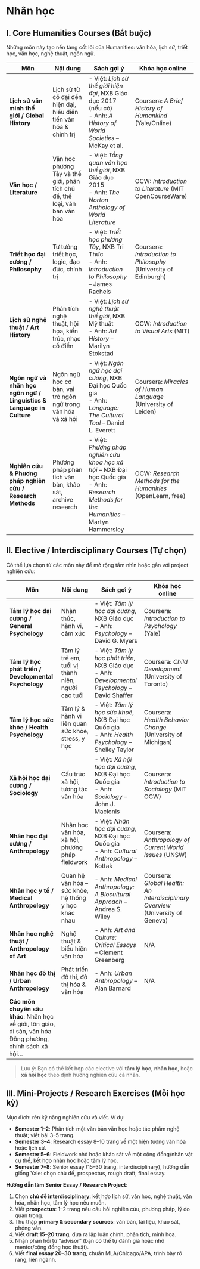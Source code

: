 # Nhân học

## **I. Core Humanities Courses (Bắt buộc)**

Những môn này tạo nền tảng cốt lõi của Humanities: văn hóa, lịch sử, triết học, văn học, nghệ thuật, ngôn ngữ.

| Môn                                                                   | Nội dung                                                                    | Sách gợi ý                                                                                                                                    | Khóa học online                                                  |
| --------------------------------------------------------------------- | --------------------------------------------------------------------------- | --------------------------------------------------------------------------------------------------------------------------------------------- | ---------------------------------------------------------------- |
| **Lịch sử văn minh thế giới / Global History**                        | Lịch sử từ cổ đại đến hiện đại, hiểu diễn tiến văn hóa & chính trị          | - Việt: *Lịch sử thế giới hiện đại*, NXB Giáo dục 2017 (nếu có) <br> - Anh: *A History of World Societies* – McKay et al.                     | Coursera: *A Brief History of Humankind* (Yale/Online)           |
| **Văn học / Literature**                                              | Văn học phương Tây và thế giới, phân tích chủ đề, thể loại, văn bản văn hóa | - Việt: *Tổng quan văn học thế giới*, NXB Giáo dục 2015 <br> - Anh: *The Norton Anthology of World Literature*                                | OCW: *Introduction to Literature* (MIT OpenCourseWare)           |
| **Triết học đại cương / Philosophy**                                  | Tư tưởng triết học, logic, đạo đức, chính trị                               | - Việt: *Triết học phương Tây*, NXB Tri Thức <br> - Anh: *Introduction to Philosophy* – James Rachels                                         | Coursera: *Introduction to Philosophy* (University of Edinburgh) |
| **Lịch sử nghệ thuật / Art History**                                  | Phân tích nghệ thuật, hội họa, kiến trúc, nhạc cổ điển                      | - Việt: *Lịch sử nghệ thuật thế giới*, NXB Mỹ thuật <br> - Anh: *Art History* – Marilyn Stokstad                                              | OCW: *Introduction to Visual Arts* (MIT)                         |
| **Ngôn ngữ và nhân học ngôn ngữ / Linguistics & Language in Culture** | Ngôn ngữ học cơ bản, vai trò ngôn ngữ trong văn hóa và xã hội               | - Việt: *Ngôn ngữ học đại cương*, NXB Đại học Quốc gia <br> - Anh: *Language: The Cultural Tool* – Daniel L. Everett                          | Coursera: *Miracles of Human Language* (University of Leiden)    |
| **Nghiên cứu & Phương pháp nghiên cứu / Research Methods**            | Phương pháp phân tích văn bản, khảo sát, archive research                   | - Việt: *Phương pháp nghiên cứu khoa học xã hội* – NXB Đại học Quốc gia <br> - Anh: *Research Methods for the Humanities* – Martyn Hammersley | OCW: *Research Methods for the Humanities* (OpenLearn, free)     |


## **II. Elective / Interdisciplinary Courses (Tự chọn)**

Có thể lựa chọn từ các môn này để mở rộng tầm nhìn hoặc gắn với project nghiên cứu:

| Môn                                                                                                      | Nội dung                                             | Sách gợi ý                                                                                           | Khóa học online                                                                 |
| -------------------------------------------------------------------------------------------------------- | ---------------------------------------------------- | ---------------------------------------------------------------------------------------------------- | ------------------------------------------------------------------------------- |
| **Tâm lý học đại cương / General Psychology**                                                            | Nhận thức, hành vi, cảm xúc                          | - Việt: *Tâm lý học đại cương*, NXB Giáo dục <br> - Anh: *Psychology* – David G. Myers               | Coursera: *Introduction to Psychology* (Yale)                                   |
| **Tâm lý học phát triển / Developmental Psychology**                                                     | Tâm lý trẻ em, tuổi vị thành niên, người cao tuổi    | - Việt: *Tâm lý học phát triển*, NXB Giáo dục <br> - Anh: *Developmental Psychology* – David Shaffer | Coursera: *Child Development* (University of Toronto)                           |
| **Tâm lý học sức khỏe / Health Psychology**                                                              | Tâm lý & hành vi liên quan sức khỏe, stress, y học   | - Việt: *Tâm lý học sức khoẻ*, NXB Đại học Quốc gia <br> - Anh: *Health Psychology* – Shelley Taylor | Coursera: *Health Behavior Change* (University of Michigan)                     |
| **Xã hội học đại cương / Sociology**                                                                     | Cấu trúc xã hội, tương tác văn hóa                   | - Việt: *Xã hội học đại cương*, NXB Đại học Quốc gia <br> - Anh: *Sociology* – John J. Macionis      | Coursera: *Introduction to Sociology* (MIT OCW)                                 |
| **Nhân học đại cương / Anthropology**                                                                    | Nhân học văn hóa, xã hội, phương pháp fieldwork      | - Việt: *Nhân học đại cương*, NXB Đại học Quốc gia <br> - Anh: *Cultural Anthropology* – Kottak      | Coursera: *Anthropology of Current World Issues* (UNSW)                         |
| **Nhân học y tế / Medical Anthropology**                                                                 | Quan hệ văn hóa – sức khỏe, hệ thống y học khác nhau | - Anh: *Medical Anthropology: A Biocultural Approach* – Andrea S. Wiley                              | Coursera: *Global Health: An Interdisciplinary Overview* (University of Geneva) |
| **Nhân học nghệ thuật / Anthropology of Art**                                                            | Nghệ thuật & biểu hiện văn hóa                       | - Anh: *Art and Culture: Critical Essays* – Clement Greenberg                                        | N/A                                                                             |
| **Nhân học đô thị / Urban Anthropology**                                                                 | Phát triển đô thị, đô thị hóa & văn hóa              | - Anh: *Urban Anthropology* – Alan Barnard                                                           | N/A                                                                             |
| **Các môn chuyên sâu khác**: Nhân học về giới, tôn giáo, di sản, văn hóa Đông phương, chính sách xã hội… |                                                      |                                                                                                      |                                                                                 |

> Lưu ý: Bạn có thể kết hợp các elective với **tâm lý học**, **nhân học**, hoặc **xã hội học** theo định hướng nghiên cứu cá nhân.

## **III. Mini-Projects / Research Exercises (Mỗi học kỳ)**

Mục đích: rèn kỹ năng nghiên cứu và viết. Ví dụ:

* **Semester 1–2**: Phân tích một văn bản văn học hoặc tác phẩm nghệ thuật; viết bài 3–5 trang.
* **Semester 3–4**: Research essay 8–10 trang về một hiện tượng văn hóa hoặc lịch sử.
* **Semester 5–6**: Fieldwork nhỏ hoặc khảo sát về một cộng đồng/nhân vật cụ thể, kết hợp nhân học hoặc tâm lý học.
* **Semester 7–8**: Senior essay (15–30 trang, interdisciplinary), hướng dẫn giống Yale: chọn chủ đề, prospectus, rough draft, final essay.

**Hướng dẫn làm Senior Essay / Research Project**:

1. Chọn **chủ đề interdisciplinary**: kết hợp lịch sử, văn học, nghệ thuật, văn hóa, nhân học, tâm lý học nếu muốn.
2. Viết **prospectus**: 1–2 trang nêu câu hỏi nghiên cứu, phương pháp, lý do quan trọng.
3. Thu thập **primary & secondary sources**: văn bản, tài liệu, khảo sát, phỏng vấn.
4. Viết **draft 15–20 trang**, đưa ra lập luận chính, phân tích, minh họa.
5. Nhận phản hồi từ “advisor” (bạn có thể tự đánh giá hoặc nhờ mentor/cộng đồng học thuật).
6. Viết **final essay 20–30 trang**, chuẩn MLA/Chicago/APA, trình bày rõ ràng, liên ngành.